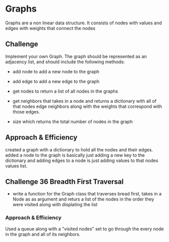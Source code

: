 # Graphs

Graphs are a non linear data structure. It consists of nodes with values and edges with weights that connect the nodes

## Challenge

Implement your own Graph. The graph should be represented as an adjacency list, and should include the following methods:

- add node to add a new node to the graph

- add edge to add a new edge to the graph

- get nodes to return a list of all nodes in the graphs

- get neighbors that takes in a node and returns a dictionary with all of that nodes edge neighbors along with the weights that correspond with those edges.

- size which returns the total number of nodes in the graph

## Approach & Efficiency

created a graph with a dictionary to hold all the nodes and their edges. added a node to the graph is basically just adding a new key to the dictionary and adding edges to a node is just adding values to that nodes values list.

## Challenge 36 Breadth First Traversal

- write a function for the Graph class that traverses bread first, takes in a Node as as argument and returs a list of the nodes in the order they were visited along with displating the list

### Approach & Efficiency

Used a queue along with a "visited nodes" set to go through the every node in the graph and all of its neighbors.

